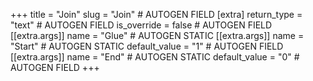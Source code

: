 +++
title = "Join"
slug = "Join" # AUTOGEN FIELD
[extra]
return_type = "text" # AUTOGEN FIELD
is_override = false # AUTOGEN FIELD
[[extra.args]]
name = "Glue" # AUTOGEN STATIC
[[extra.args]]
name = "Start" # AUTOGEN STATIC
default_value = "1" # AUTOGEN FIELD
[[extra.args]]
name = "End" # AUTOGEN STATIC
default_value = "0" # AUTOGEN FIELD
+++